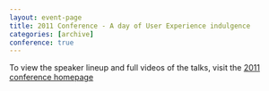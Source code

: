 ```yaml
---
layout: event-page
title: 2011 Conference - A day of User Experience indulgence
categories: [archive]
conference: true
---
```


To view the speaker lineup and full videos of the talks, visit the 
[2011 conference homepage](http://2011.uxbrighton.org.uk)


